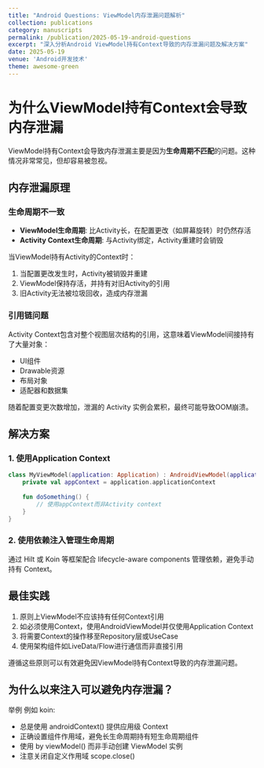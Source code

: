 ```yaml
---
title: "Android Questions: ViewModel内存泄漏问题解析"
collection: publications
category: manuscripts
permalink: /publication/2025-05-19-android-questions
excerpt: "深入分析Android ViewModel持有Context导致的内存泄漏问题及解决方案"
date: 2025-05-19
venue: 'Android开发技术'
theme: awesome-green
---
```


# 为什么ViewModel持有Context会导致内存泄漏

ViewModel持有Context会导致内存泄漏主要是因为**生命周期不匹配**的问题。这种情况非常常见，但却容易被忽视。

## 内存泄漏原理

### 生命周期不一致

- **ViewModel生命周期**: 比Activity长，在配置更改（如屏幕旋转）时仍然存活
- **Activity Context生命周期**: 与Activity绑定，Activity重建时会销毁

当ViewModel持有Activity的Context时：
1. 当配置更改发生时，Activity被销毁并重建
2. ViewModel保持存活，并持有对旧Activity的引用
3. 旧Activity无法被垃圾回收，造成内存泄漏

### 引用链问题

Activity Context包含对整个视图层次结构的引用，这意味着ViewModel间接持有了大量对象：
- UI组件
- Drawable资源
- 布局对象
- 适配器和数据集

随着配置变更次数增加，泄漏的 Activity 实例会累积，最终可能导致OOM崩溃。

## 解决方案

### 1. 使用Application Context

```kotlin
class MyViewModel(application: Application) : AndroidViewModel(application) {
    private val appContext = application.applicationContext
    
    fun doSomething() {
        // 使用appContext而非Activity context
    }
}
```

### 2. 使用依赖注入管理生命周期

通过 Hilt 或 Koin 等框架配合 lifecycle-aware components 管理依赖，避免手动持有 Context。

## 最佳实践

1. 原则上ViewModel不应该持有任何Context引用
2. 如必须使用Context，使用AndroidViewModel并仅使用Application Context
3. 将需要Context的操作移至Repository层或UseCase
4. 使用架构组件如LiveData/Flow进行通信而非直接引用

遵循这些原则可以有效避免因ViewModel持有Context导致的内存泄漏问题。

## 为什么以来注入可以避免内存泄漏？
举例 例如 koin:  
- 总是使用 androidContext() 提供应用级 Context
- 正确设置组件作用域，避免长生命周期持有短生命周期组件
- 使用 by viewModel() 而非手动创建 ViewModel 实例
- 注意关闭自定义作用域 scope.close()